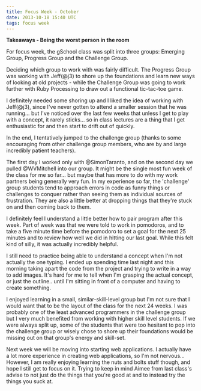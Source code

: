 ```yaml
---
title: Focus Week - October
date: 2013-10-18 15:40 UTC
tags: focus week
---
```


<b>Takeaways - Being the worst person in the room</b>

For focus week, the gSchool class was split into three groups: Emerging Group, Progress Group and the Challenge Group. 

Deciding which group to work with was fairly difficult. The Progress Group was working with Jeff(@j3) to shore up the foundations and learn new ways of looking at old projects - while the Challenge Group was going to work further with Ruby Processing to draw out a functional tic-tac-toe game. 

I definitely needed some shoring up and I liked the idea of working with Jeff(@j3), since I've never gotten to attend a smaller session that he was running… but I've noticed over the last few weeks that unless I get to play with a concept, it rarely sticks… so in class lectures are a thing that I get enthusiastic for and then start to drift out of quickly. 

In the end, I tentatively jumped to the challenge group (thanks to some encouraging from other challenge group members, who are by and large incredibly patient teachers). 

The first day I worked only with @SimonTaranto, and on the second day we pulled @WVMitchell into our group. It might be the single most fun week of the class for me so far… but maybe that has more to do with my work partners being generally very fun. In my experience so far, the 'challenge' group students tend to approach errors in code as funny things or challenges to conquer rather than seeing them as individual sources of frustration. They are also a little better at dropping things that they're stuck on and then coming back to them.

I definitely feel I understand a little better how to pair program after this week. Part of week was that we were told to work in pomodoros, and to take a five minute time before the pomodoro to set a goal for the next 25 minutes and to review how well we did in hitting our last goal. While this felt kind of silly, it was actually incredibly helpful.

I still need to practice being able to understand a concept when I'm not actually the one typing. I ended up spending time last night and this morning taking apart the code from the project and trying to write in a way to add images. It's hard for me to tell when I'm grasping the actual concept, or just the outline.. until I'm sitting in front of a computer and having to create something. 

I enjoyed learning in a small, similar-skill-level group but I'm not sure that I would want that to be the layout of the class for the next 24 weeks. I was probably one of the least advanced programmers in the challenge group but I very much benefited from working with higher skill level students. If we were always split up, some of the students that were too hesitant to pop into the challenge group or wisely chose to shore up their foundations would be missing out on that group's energy and skill-set. 

Next week we will be moving into starting web applications. I actually have a lot more experience in creating web applications, so I'm not nervous… However, I am really enjoying learning the nuts and bolts stuff though, and hope I still get to focus on it. Trying to keep in mind Aimee from last class's advise to not just do the things that you're good at and to instead try the things you suck at.
